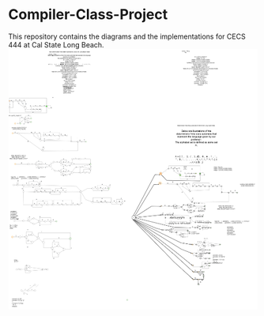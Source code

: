 # Compiler-Class-Project
 This repository contains the diagrams and the implementations for CECS 444 at Cal State Long Beach. 
![alt text](https://github.com/TanSRicky/Compiler-Class-Project/blob/main/Compilers-Page-1.jpg?raw=true "Page 1")


